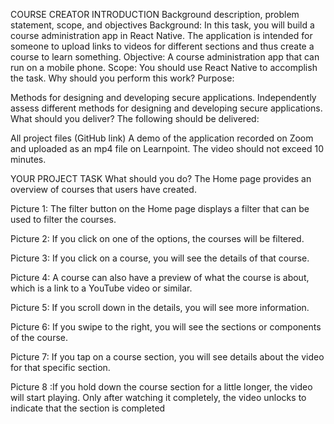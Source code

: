 COURSE CREATOR
INTRODUCTION
Background description, problem statement, scope, and objectives
Background: In this task, you will build a course administration app in React Native. The application is intended for someone to upload links to videos for different sections and thus create a course to learn something.
Objective: A course administration app that can run on a mobile phone.
Scope: You should use React Native to accomplish the task.
Why should you perform this work?
Purpose:

Methods for designing and developing secure applications.
Independently assess different methods for designing and developing secure applications.
What should you deliver? The following should be delivered:

All project files (GitHub link)
A demo of the application recorded on Zoom and uploaded as an mp4 file on Learnpoint. The video should not exceed 10 minutes.

YOUR PROJECT TASK
What should you do?
The Home page provides an overview of courses that users have created.

Picture 1:
The filter button on the Home page displays a filter that can be used to filter the courses.

Picture 2:
If you click on one of the options, the courses will be filtered.

Picture 3:
If you click on a course, you will see the details of that course.

Picture 4:
A course can also have a preview of what the course is about, which is a link to a YouTube video or similar.

Picture 5:
If you scroll down in the details, you will see more information.

Picture 6:
If you swipe to the right, you will see the sections or components of the course.

Picture 7:
If you tap on a course section, you will see details about the video for that specific section.

Picture 8
:If you hold down the course section for a little longer, the video will start playing. Only after watching it completely, the video unlocks to indicate that the section is completed

